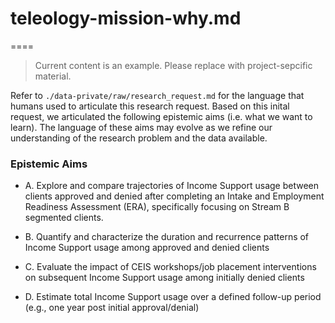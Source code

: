 # teleology-mission-why.md
====

> Current content is an example. Please replace with project-sepcific material. 

Refer to `./data-private/raw/research_request.md` for the language that humans used to articulate this  research request. Based on this inital request, we articulated the following epistemic aims (i.e. what we want to learn). The language of these aims may evolve as we refine our understanding of the research problem and the data available.


### Epistemic Aims

- A. Explore and compare trajectories of Income Support usage between clients approved and denied after completing an Intake and Employment Readiness Assessment (ERA), specifically focusing on Stream B segmented clients.

- B. Quantify and characterize the duration and recurrence patterns of Income Support usage among approved and denied clients

- C. Evaluate the impact of CEIS workshops/job placement interventions on subsequent Income Support usage among initially denied clients

- D. Estimate total Income Support usage over a defined follow-up period (e.g., one year post initial approval/denial)

